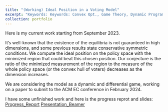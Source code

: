 ```yaml
---
title: "(Working) Ideal Position in a Voting Model"
excerpt: "Keywords: Keywords: Convex Opt., Game Theory, Dynamic Programming, Optimal Control; Advised by Dr. Kevin Tang. <br/><img src='/images/Voting1.png'>"
collection: portfolio
---
```


Here is my current work starting from September 2023.

It’s well-known that the existence of the equilibria is not guaranteed in high dimensions, and some previous results state conservative symmetric conditions. We compute the ideal position on the policy space with the minimized region that could beat this chosen position. Our conjecture is the ratio of the minimized measurement of the region to the measure of the whole policy space (or the convex hull of voters) decreases as the dimension increases.

We are considering the model as a dynamic and differential game, working on a paper to submit to the ACM EC conference in February 2024.

I have some unfinished work and here is the progress reprot and slides:
[Progress_Report](https://haoyuwu02.github.io/files/Voting_Working.pdf)
[Presentation_Beamer](https://haoyuwu02.github.io/files/Progress_Voting_Beamer.pdf)
